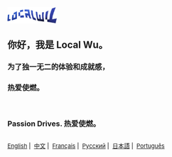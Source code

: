 <p align="left" style="display:inline;">
  <a href="https://localwu.top/?from=ghReadmeCh"><img height="36px" src="../Static/LocalWuSign.png" /></a>
</p>

## 你好，我是 Local Wu。

### 为了独一无二的体验和成就感， <br/>

### 热爱使燃。 <br/>

<br/>

### Passion Drives. 热爱使燃。

##

<p align="right" style="display:inline;">
<span align="right" style="color:black; font-size: small;">
  <a href="https://github.com/localwu/localwu/blob/main/README.md"><span>English</span></a>&nbsp;|&nbsp;
  <a href="https://github.com/localwu/localwu/blob/main/MultilingualVers/README_Ch.md"><span>中文</span></a>&nbsp;|&nbsp;
  <a href="https://github.com/localwu/localwu/blob/main/MultilingualVers/README_Fr.md"><span>Français</span></a>&nbsp;|&nbsp;
  <a href="https://github.com/localwu/localwu/blob/main/MultilingualVers/README_Ru.md"><span>Русский</span></a>&nbsp;|&nbsp;
  <a href="https://github.com/localwu/localwu/blob/main/MultilingualVers/README_Jp.md"><span>日本語</span></a>&nbsp;|&nbsp;
  <a href="https://github.com/localwu/localwu/blob/main/MultilingualVers/README_Pt.md"><span>Português</span></a>
</span>
</p>

